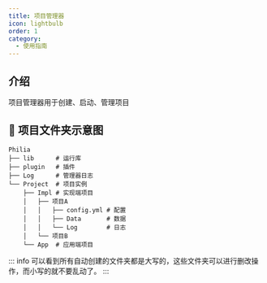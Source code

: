 ```yaml
---
title: 项目管理器
icon: lightbulb
order: 1
category:
  - 使用指南
---
```


## 介绍

项目管理器用于创建、启动、管理项目

## 📂 项目文件夹示意图

```text
Philia
├── lib      # 运行库
├── plugin   # 插件
├── Log      # 管理器日志
└── Project  # 项目实例
    ├── Impl # 实现端项目
    │   ├── 项目A
    │   │   ├── config.yml # 配置
    │   │   ├── Data       # 数据
    │   │   └── Log        # 日志
    │   └── 项目B
    └── App  # 应用端项目
```

::: info
可以看到所有自动创建的文件夹都是大写的，这些文件夹可以进行删改操作，而小写的就不要乱动了。
:::

<Catalog />
